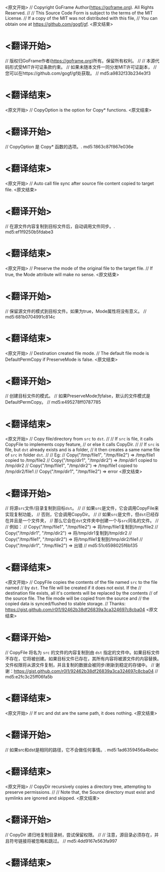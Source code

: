 
<原文开始>
// Copyright GoFrame Author(https://goframe.org). All Rights Reserved.
//
// This Source Code Form is subject to the terms of the MIT License.
// If a copy of the MIT was not distributed with this file,
// You can obtain one at https://github.com/gogf/gf.
<原文结束>

# <翻译开始>
// 版权归GoFrame作者(https://goframe.org)所有。保留所有权利。
//
// 本源代码形式受MIT许可证条款约束。
// 如果未随本文件一同分发MIT许可证副本，
// 您可以在https://github.com/gogf/gf处获取。
// md5:a9832f33b234e3f3
# <翻译结束>


<原文开始>
// CopyOption is the option for Copy* functions.
<原文结束>

# <翻译开始>
// CopyOption 是 Copy* 函数的选项。. md5:1863c87f867e036e
# <翻译结束>


<原文开始>
// Auto call file sync after source file content copied to target file.
<原文结束>

# <翻译开始>
// 在源文件内容复制到目标文件后，自动调用文件同步。. md5:ef1f9250b5fdabe3
# <翻译结束>


<原文开始>
	// Preserve the mode of the original file to the target file.
	// If true, the Mode attribute will make no sense.
<原文结束>

# <翻译开始>
// 保留源文件的模式到目标文件。如果为true，Mode属性将没有意义。
// md5:681b0704991c814c
# <翻译结束>


<原文开始>
	// Destination created file mode.
	// The default file mode is DefaultPermCopy if PreserveMode is false.
<原文结束>

# <翻译开始>
// 创建目标文件的模式。
// 如果PreserveMode为false，默认的文件模式是DefaultPermCopy。
// md5:e495278ff0787785
# <翻译结束>


<原文开始>
// Copy file/directory from `src` to `dst`.
//
// If `src` is file, it calls CopyFile to implements copy feature,
// or else it calls CopyDir.
//
// If `src` is file, but `dst` already exists and is a folder,
// it then creates a same name file of `src` in folder `dst`.
//
// Eg:
// Copy("/tmp/file1", "/tmp/file2") => /tmp/file1 copied to /tmp/file2
// Copy("/tmp/dir1",  "/tmp/dir2")  => /tmp/dir1  copied to /tmp/dir2
// Copy("/tmp/file1", "/tmp/dir2")  => /tmp/file1 copied to /tmp/dir2/file1
// Copy("/tmp/dir1",  "/tmp/file2") => error
<原文结束>

# <翻译开始>
// 将源`src`文件/目录复制到目标`dst`。
//
// 如果`src`是文件，它会调用CopyFile来实现复制功能，
// 否则，它会调用CopyDir。
//
// 如果`src`是文件，但`dst`已经存在并且是一个文件夹，
// 那么它会在`dst`文件夹中创建一个与`src`同名的文件。
//
// 例如：
// Copy("/tmp/file1", "/tmp/file2") => 将/tmp/file1复制到/tmp/file2
// Copy("/tmp/dir1",  "/tmp/dir2")  => 将/tmp/dir1复制到/tmp/dir2
// Copy("/tmp/file1", "/tmp/dir2")  => 将/tmp/file1复制到/tmp/dir2/file1
// Copy("/tmp/dir1",  "/tmp/file2") => 出错
// md5:51c6598025f6b135
# <翻译结束>


<原文开始>
// CopyFile copies the contents of the file named `src` to the file named
// by `dst`. The file will be created if it does not exist. If the
// destination file exists, all it's contents will be replaced by the contents
// of the source file. The file mode will be copied from the source and
// the copied data is synced/flushed to stable storage.
// Thanks: https://gist.github.com/r0l1/92462b38df26839a3ca324697c8cba04
<原文结束>

# <翻译开始>
// CopyFile 将名为 `src` 的文件的内容复制到由 `dst` 指定的文件中。如果目标文件不存在，它将被创建。如果目标文件已存在，其所有内容将被源文件的内容替换。文件权限将从源文件复制，并且复制的数据会被同步/刷新到稳定的存储中。
// 谢谢：https://gist.github.com/r0l1/92462b38df26839a3ca324697c8cba04
// md5:e2fc3c25ff06fa5b
# <翻译结束>


<原文开始>
// If src and dst are the same path, it does nothing.
<原文结束>

# <翻译开始>
// 如果src和dst是相同的路径，它不会做任何事情。. md5:1ad6359456a4bebc
# <翻译结束>


<原文开始>
// CopyDir recursively copies a directory tree, attempting to preserve permissions.
//
// Note that, the Source directory must exist and symlinks are ignored and skipped.
<原文结束>

# <翻译开始>
// CopyDir 递归地复制目录树，尝试保留权限。
//
// 注意，源目录必须存在，并且符号链接将被忽略和跳过。
// md5:4dd9167e563fa997
# <翻译结束>

